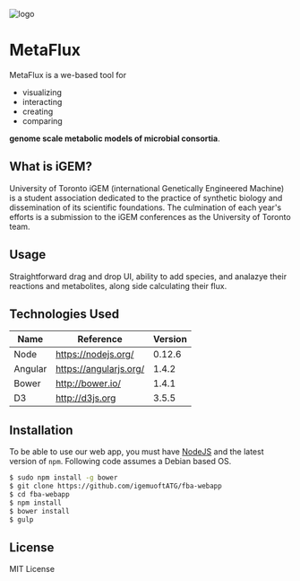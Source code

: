 ![logo](http://45.55.193.224/logo_grey.png)
# MetaFlux

MetaFlux is a we-based tool for

* visualizing
* interacting
* creating
* comparing

**genome scale metabolic models of microbial consortia**.

## What is iGEM?

University of Toronto iGEM (international Genetically Engineered Machine) is a
student association dedicated to the practice of synthetic biology and
dissemination of its scientific foundations. The culmination of each year's
efforts is a submission to the iGEM conferences as the University of Toronto
team.

## Usage

Straightforward drag and drop UI, ability to add species, and analazye
their reactions and metabolites, along side calculating their flux.

## Technologies Used

  Name | Reference | Version
  -----|-----------|--------
  Node | https://nodejs.org/ | 0.12.6
  Angular | https://angularjs.org/ | 1.4.2
  Bower | http://bower.io/ | 1.4.1
  D3 | http://d3js.org | 3.5.5


## Installation

To be able to use our web app, you must have [NodeJS](https://nodejs.org/) and
the latest version of `npm`. Following code assumes a Debian based OS.

```bash
$ sudo npm install -g bower
$ git clone https://github.com/igemuoftATG/fba-webapp
$ cd fba-webapp
$ npm install
$ bower install
$ gulp
```

## License
MIT License
